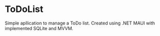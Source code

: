 <H1>ToDoList</H1>
Simple apllication to manage a ToDo list. Created using .NET MAUI with implemented SQLite and MVVM.
